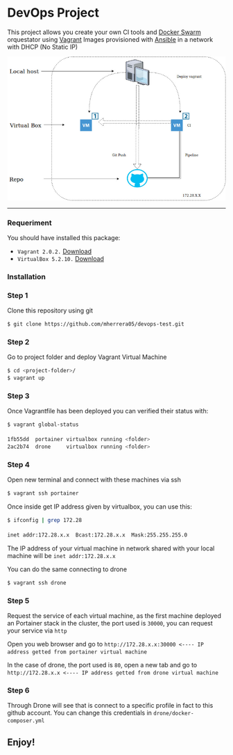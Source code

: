 # DevOps Project

This project allows you create your own CI tools and [Docker Swarm](https://docs.docker.com/engine/swarm/) orquestator using [Vagrant](https://www.vagrantup.com/) Images provisioned with [Ansible](https://www.ansible.com/) in a network with DHCP (No Static IP)

![Diagram](https://raw.githubusercontent.com/mherrera05/devops-test/master/docs/diagram-vagrant.jpg)
***


### Requeriment

You should have installed this package:
* `Vagrant 2.0.2.` [Download](https://www.vagrantup.com/downloads.html)
* `VirtualBox 5.2.10.` [Download](https://www.virtualbox.org/wiki/Linux_Downloads)

### Installation

### Step 1
Clone this repository using git

```bash
$ git clone https://github.com/mherrera05/devops-test.git
```
### Step 2
Go to project folder and deploy Vagrant Virtual Machine

```bash
$ cd <project-folder>/
$ vagrant up
```
### Step 3
Once Vagrantfile has been deployed you can verified their status with:

```bash
$ vagrant global-status

1fb55dd  portainer virtualbox running <folder>
2ac2b74  drone     virtualbox running <folder>
```

### Step 4
Open new terminal and connect with these machines via ssh

```bash
$ vagrant ssh portainer
```

Once inside get IP address given by virtualbox, you can use this:

```bash
$ ifconfig | grep 172.28

inet addr:172.28.x.x  Bcast:172.28.x.x  Mask:255.255.255.0
```

The IP address of your virtual machine in network shared with your local machine will be `inet addr:172.28.x.x`

You can do the same connecting to drone
```bash
$ vagrant ssh drone
```

### Step 5
Request the service of each virtual machine, as the first machine deployed an Portainer stack in the cluster, the port used is `30000`, you can request your service via `http`

Open you web browser and go to `http://172.28.x.x:30000 <---- IP address getted from portainer virtual machine`

In the case of drone, the port used is `80`, open a new tab and go to `http://172.28.x.x <---- IP address getted from drone virtual machine`

### Step 6
Through Drone will see that is connect to a specific profile in fact to this github account. You can change this credentials in `drone/docker-composer.yml`

## Enjoy!